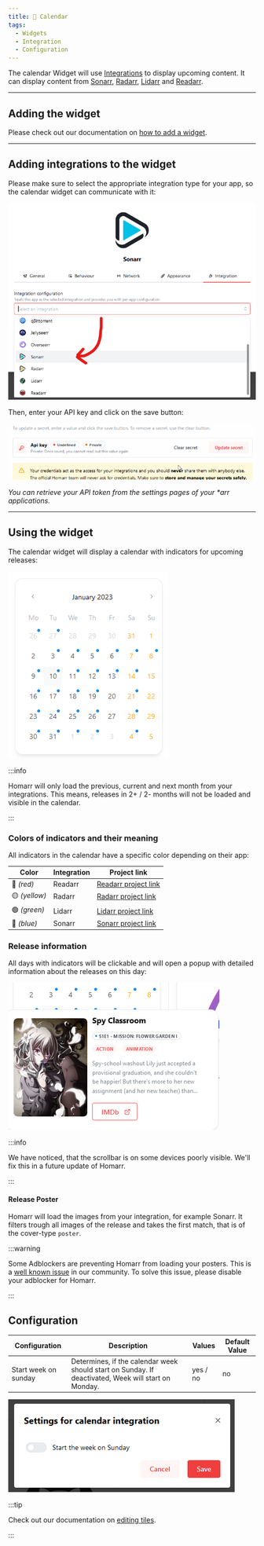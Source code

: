 ```yaml
---
title: 📆 Calendar
tags:
  - Widgets
  - Integration
  - Configuration
---
```



The calendar Widget will use [Integrations](/docs/integrations) to display upcoming content.
It can display content from [Sonarr](/docs/integrations#sonarr), [Radarr](/docs/integrations#radarr), [Lidarr](/docs/integrations#lidarr) and [Readarr](/docs/integrations#readarr).

---

## Adding the widget
Please check out our documentation on [how to add a widget](/docs/introduction/after-the-installation#adding-widgets).

---

## Adding integrations to the widget

Please make sure to select the appropriate integration type for your app, so the calendar widget can communicate with it:

![](./img/calendar/widget-calendar-integration-sonarr-example.png)

Then, enter your API key and click on the save button:

![](./img/calendar/sonarr-configure-credentials.gif)

*You can retrieve your API token from the settings pages of your \*arr applications.*

---

## Using the widget

The calendar widget will display a calendar with indicators for upcoming releases:

![Screenshot showing multiple indicators](./img/calendar/widget-calendar-indicators.png)

:::info

Homarr will only load the previous, current and next month from your integrations. This means, releases in 2+ / 2- months will not be loaded and visible in the calendar.

:::


### Colors of indicators and their meaning

All indicators in the calendar have a specific color depending on their app:

| Color         | Integration | Project link                                 |
| ------------- | ----------- | -------------------------------------------- |
| 🔴 *(red)*    | Readarr     | [Readarr project link](https://readarr.com/) |
| 🟡 *(yellow)* | Radarr      | [Radarr project link](https://radarr.video/) |
| 🟢 *(green)*  | Lidarr      | [Lidarr project link](https://lidarr.audio/) |
| 🔵 *(blue)*   | Sonarr      | [Sonarr project link](https://sonarr.tv/)    |

### Release information

All days with indicators will be clickable and will open a popup with detailed information about the releases on this day:

![Screenshot showing pop-up of day information](./img/calendar/widget-calendar-day-information.png)

:::info

We have noticed, that the scrollbar is on some devices poorly visible.
We'll fix this in a future update of Homarr.

:::

#### Release Poster
Homarr will load the images from your integration, for example Sonarr.
It filters trough all images of the release and takes the first match, that is of the cover-type ``poster``.

:::warning

Some Adblockers are preventing Homarr from loading your posters. This is a [well known issue](/docs/community/known-issues.md) in our community. To solve this issue, please disable your adblocker for Homarr.

:::


## Configuration

| Configuration        | Description | Values | Default Value |
| -------------------- | ----------- | ------ | ------------- |
| Start week on sunday | Determines, if the calendar week should start on Sunday. If deactivated, Week will start on Monday. | yes / no | no |

![configuration of the calendar widget](./img/calendar/widget-calendar-configuration.png)

:::tip

Check out our documentation on [editing tiles](/docs/introduction/after-the-installation#organizing-and-re-arranging-your-dashboard).

:::
